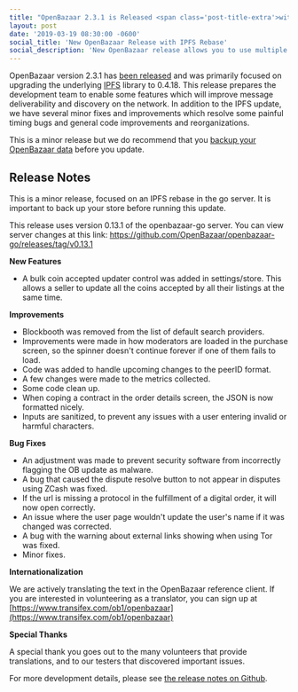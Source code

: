 ```yaml
---
title: "OpenBazaar 2.3.1 is Released <span class='post-title-extra'>with IPFS Rebase</span>"
layout: post
date: '2019-03-19 08:30:00 -0600'
social_title: 'New OpenBazaar Release with IPFS Rebase'
social_description: 'New OpenBazaar release allows you to use multiple cryptocurrencies in peer-to-peer marketplace'
---
```


OpenBazaar version 2.3.1 has [been released](https://github.com/OpenBazaar/openbazaar-desktop/releases/tag/v2.3.1) and was primarily focused on upgrading the underlying [IPFS](https://ipfs.io) library to 0.4.18. This release prepares the development team to enable some features which will improve message deliverability and discovery on the network. In addition to the IPFS update, we have several minor fixes and improvements which resolve some painful timing bugs and general code improvements and reorganizations.

This is a minor release but we do recommend that you [backup your OpenBazaar data](https://openbazaar.zendesk.com/hc/en-us/articles/115002761312-How-do-I-backup-my-store-) before you update.


Release Notes
-----------------------------

This is a minor release, focused on an IPFS rebase in the go server. It is important to back up your store before running this update.

This release uses version 0.13.1 of the openbazaar-go server. You can view server changes at this link:
https://github.com/OpenBazaar/openbazaar-go/releases/tag/v0.13.1

**New Features**

* A bulk coin accepted updater control was added in settings/store. This allows a seller to update all the coins accepted by all their listings at the same time.
  
**Improvements**

* Blockbooth was removed from the list of default search providers.
* Improvements were made in how moderators are loaded in the purchase screen, so the spinner doesn't continue forever if one of them fails to load.
* Code was added to handle upcoming changes to the peerID format.
* A few changes were made to the metrics collected.
* Some code clean up. 
* When coping a contract in the order details screen, the JSON is now formatted nicely. 
* Inputs are sanitized, to prevent any issues with a user entering invalid or harmful characters.

**Bug Fixes**

* An adjustment was made to prevent security software from incorrectly flagging the OB update as malware. 
* A bug that caused the dispute resolve button to not appear in disputes using ZCash was fixed.
* If the url is missing a protocol in the fulfillment of a digital order, it will now open correctly. 
* An issue where the user page wouldn't update the user's name if it was changed was corrected. 
* A bug with the warning about external links showing when using Tor was fixed.
* Minor fixes.

**Internationalization**

We are actively translating the text in the OpenBazaar reference client. If you are interested in volunteering as a translator, you can sign up at [https://www.transifex.com/ob1/openbazaar](https://www.transifex.com/ob1/openbazaar)

**Special Thanks**

A special thank you goes out to the many volunteers that provide translations, and to our testers that discovered important issues.

For more development details, please see [the release notes on Github](https://github.com/OpenBazaar/openbazaar-desktop/releases/tag/v2.3.1).

